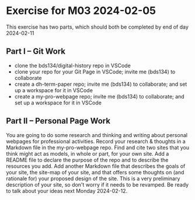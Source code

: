 # Exercise for M03 2024-02-05

This exercise has two parts, which should both be completed by end of day 2024-02-11

## Part I &ndash; Git Work

- clone the bds134/digital-history repo in VSCode
- clone your repo for your Git Page in VSCode; invite me (bds134) to collaborate
- create a dh-term-paper repo; invite me (bds134) to collaborate; and set up a workspace for it in VSCode
- create a my-pro-webpage repo; invite me (bds134) to collaborate; and set up a workspace for it in VSCode

## Part II &ndash; Personal Page Work

You are going to do some research and thinking and writing about personal webpages for professional activities. Record your research & thoughts in a Markdown file in the my-pro-webpage repo. Find and cite two sites that you think might act as models, in whole or part, for your own site. Add a README file to declare the purpose of the repo and to describe the resources you add. Add another Markdown file that describes the goals of your site, the site-map of your site, and that offers some thoughts on (and rationale for) your proposed design of the site. This is a very preliminary description of your site, so don't worry if it needs to be revamped. Be ready to talk about your ideas next Monday 2024-02-12.
